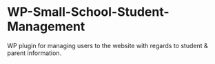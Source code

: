 # WP-Small-School-Student-Management
WP plugin for managing users to the website with regards to student &amp; parent information.
